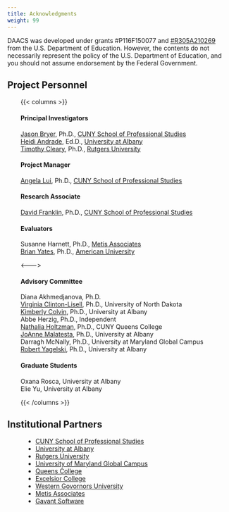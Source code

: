 ```yaml
---
title: Acknowledgments
weight: 99
---
```


DAACS was developed under grants #P116F150077 and [#R305A210269](https://ies.ed.gov/funding/grantsearch/details.asp?ID=4549) from the U.S. Department of Education. However, the contents do not necessarily represent the policy of the U.S. Department of Education, and you should not assume endorsement by the Federal Government.

## Project Personnel

<div style="padding-left:30px;">

{{< columns >}} <!-- begin columns block -->


#### Principal Investigators

[Jason Bryer](https://bryer.org), Ph.D., [CUNY School of Professional Studies](https://sps.cuny.edu)  
[Heidi Andrade](https://www.albany.edu/education/faculty/heidi-l-andrade), Ed.D., [University at Albany](https://albany.edu)  
[Timothy Cleary](https://gsapp.rutgers.edu/faculty/timothy-cleary), Ph.D., [Rutgers University](https://www.rutgers.edu)

#### Project Manager

[Angela Lui](mailto:angela.lui@cuny.edu), Ph.D., [CUNY School of Professional Studies](https://sps.cuny.edu)

#### Research Associate

[David Franklin](mailto:david.franklin@cuny.edu), Ph.D., [CUNY School of Professional Studies](https://sps.cuny.edu)

#### Evaluators

Susanne Harnett, Ph.D., [Metis Associates](https://www.metisassociates.com)  
[Brian Yates](https://www.american.edu/cas/faculty/byates.cfm), Ph.D., [American University](https://www.american.edu)

<---> <!-- magic separator, between columns -->

#### Advisory Committee

Diana Akhmedjanova, Ph.D.  
[Virginia Clinton-Lisell](https://und.edu/directory/virginia.clinton), Ph.D., University of North Dakota  
[Kimberly Colvin](https://www.albany.edu/education/faculty/kimberly-colvin), Ph.D., University at Albany  
Abbe Herzig, Ph.D., Independent  
[Nathalia Holtzman](https://qcbiology.commons.gc.cuny.edu/faculty/nathalia-glickman-holtzman/), Ph.D., CUNY Queens College  
[JoAnne Malatesta](https://www.albany.edu/provost/deans/faculty/joanne-malatesta), Ph.D., University at Albany  
Darragh McNally, Ph.D., University at Maryland Global Campus  
[Robert Yagelski](https://www.albany.edu/education/faculty/robert-yagelski), Ph.D., University at Albany  

#### Graduate Students

Oxana Rosca, University at Albany  
Elie Yu, University at Albany  

{{< /columns >}}

</div>

## Institutional Partners

<div style="padding-left:40px;">

* [CUNY School of Professional Studies](https://sps.cuny.edu)
* [University at Albany](https://albany.edu)
* [Rutgers University](https://rutgers.edu)
* [University of Maryland Global Campus](https://www.umgc.edu)
* [Queens College](https://www.qc.cuny.edu)
* [Excelsior College](https://excelsior.edu)
* [Western Govornors University](https://www.wgu.edu)
* [Metis Associates](https://www.metisassociates.com)
* [Gavant Software](https://www.gavant.com)

</div>	
